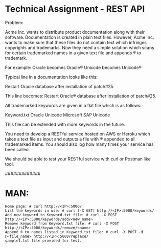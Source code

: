 # Technical Assignment - REST API

Problem:

Acme Inc. wants to distribute product documentation along with their software. Documentation is created in plain text files. However, Acme Inc. wants to make sure that these files do not contain text which infringes copyrights and trademarks. Now they need a simple solution which scans for certain trademarked names in a given text file and appends ® to trademark.

For example:
Oracle becomes Oracle® 
Unicode becomes Unicode® 


Typical line in a documentation looks like this:

Restart Oracle database after installation of patch#25.

This line becomes:
Restart Oracle® database after installation of patch#25.

All trademarked keywords are given in a flat file which is as follows:

Keyword.txt
Oracle
Unicode
Microsoft
SAP
Unicode

This file can be extended with more keywords in the future.

You need to develop a RESTful service hosted on AWS or Heroku which takes a text file as input and outputs a file with ® appended to all trademarked items. You should also log how many times your service has been called.

We should be able to test your RESTful service with curl or Postman like tool.

#############

# MAN:
```
Home page: # curl http://<IP>:5000/
List the keywords in use: # curl [-X GET] http://<IP>:5000/keywords/
Add new keyword to Keyword.txt file: # curl -X POST http://<IP>:5000/keywords/add/<new_name>
Remove keyword from Keyword.txt file: # curl -X POST http://<IP>:5000/keywords/remove/<name>
Append ® to names listed in Keyword.txt file: # curl -X POST -d @<file_name> http://<IP>:5000/replace/
sample1.txt file provided for test.
```


